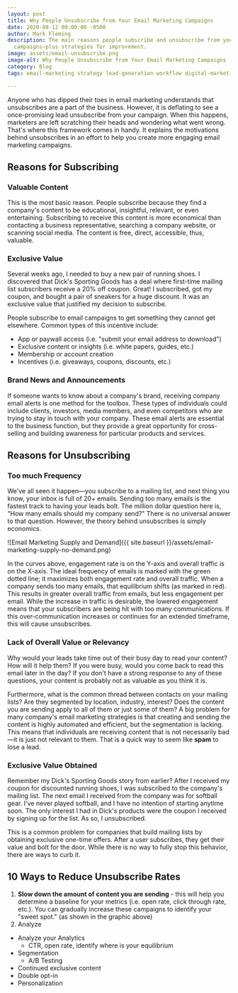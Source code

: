 ```yaml
---
layout: post
title: Why People Unsubscribe from Your Email Marketing Campaigns
date: 2020-08-12 00:00:00 -0500
author: Mark Fleming
description: The main reasons people subscribe and unsubscribe from your email marketing
  campaigns—plus strategies for improvement.
image: assets/email-unsubscribe.png
image-alt: Why People Unsubscribe from Your Email Marketing Campaigns
category: Blog
tags: email-marketing strategy lead-generation workflow digital-marketing

---
```

Anyone who has dipped their toes in email marketing understands that unsubscribes are a part of the business. However, it is deflating to see a once-promising lead unsubscribe from your campaign. When this happens, marketers are left scratching their heads and wondering what went wrong. That's where this framework comes in handy. It explains the motivations behind unsubscribes in an effort to help you create more engaging email marketing campaigns.

## Reasons for Subscribing

### Valuable Content

This is the most basic reason. People subscribe because they find a company's content to be educational, insightful, relevant, or even entertaining. Subscribing to receive this content is more economical than contacting a business representative, searching a company website, or scanning social media. The content is free, direct, accessible, thus, valuable.

### Exclusive Value

Several weeks ago, I needed to buy a new pair of running shoes. I discovered that Dick's Sporting Goods has a deal where first-time mailing list subscribers receive a 20% off coupon. Great! I subscribed, got my coupon, and bought a pair of sneakers for a huge discount. It was an exclusive value that justified my decision to subscribe.

People subscribe to email campaigns to get something they cannot get elsewhere. Common types of this incentive include:

* App or paywall access (i.e. "submit your email address to download")
* Exclusive content or insights (i.e. white papers, guides, etc.)
* Membership or account creation
* Incentives (i.e. giveaways, coupons, discounts, etc.)

### Brand News and Announcements

If someone wants to know about a company's brand, receiving company email alerts is one method for the toolbox. These types of individuals could include clients, investors,  media members, and even competitors who are trying to stay in touch with your company. These email alerts are essential to the business function, but they provide a great opportunity for cross-selling and building awareness for particular products and services.

## Reasons for Unsubscribing

### Too much Frequency

We've all seen it happen—you subscribe to a mailing list, and next thing you know, your inbox is full of 20+ emails. Sending too many emails is the fastest track to having your leads bolt. The million dollar question here is, "How many emails should my company send?" There is no universal answer to that question. However, the theory behind unsubscribes is simply economics.

![Email Marketing Supply and Demand]({{ site.baseurl }}/assets/email-marketing-supply-no-demand.png)

In the curves above, engagement rate is on the Y-axis and overall traffic is on the X-axis. The ideal frequency of emails is marked with the green dotted line; it maximizes both engagement rate and overall traffic. When a company sends too many emails, that equilibrium shifts (as marked in red). This results in greater overall traffic from emails, but less engagement per email. While the increase in traffic is desirable, the lowered engagement means that your subscribers are being hit with too many communications. If this over-communication increases or continues for an extended timeframe, this will cause unsubscribes.

### Lack of Overall Value or Relevancy

Why would your leads take time out of their busy day to read your content? How will it help them? If you were busy, would you come back to read this email later in the day? If you don't have a strong response to any of these questions, your content is probably not as valuable as you think it is. 

Furthermore, what is the common thread between contacts on your mailing lists? Are they segmented by location, industry, interest? Does the content you are sending apply to all of them or just some of them? A big problem for many company's email marketing strategies is that creating and sending the content is highly automated and efficient, but the segmentation is lacking. This means that individuals are receiving content that is not necessarily bad—it is just not relevant to them. That is a quick way to seem like **spam** to lose a lead.

### Exclusive Value Obtained

Remember my Dick's Sporting Goods story from earlier? After I received my coupon for discounted running shoes, I was subscribed to the company's mailing list. The next email I received from the company was for softball gear. I've never played softball, and I have no intention of starting anytime soon. The only interest I had in Dick's products were the coupon I received by signing up for the list. As so, I unsubscribed.

This is a common problem for companies that build mailing lists by obtaining exclusive one-time offers. After a user subscribes, they get their value and bolt for the door. While there is no way to fully stop this behavior, there are ways to curb it.

## 10 Ways to Reduce Unsubscribe Rates

1. **Slow down the amount of content you are sending** - this will help you determine a baseline for your metrics (i.e. open rate, click through rate, etc.). You can gradually increase these campaigns to identify your "sweet spot." (as shown in the graphic above)
2. Analyze  

* Analyze your Analytics
  * CTR, open rate, identify where is your equilibrium
* Segmentation
  * A/B Testing
* Continued exclusive content
* Double opt-in
* Personalization